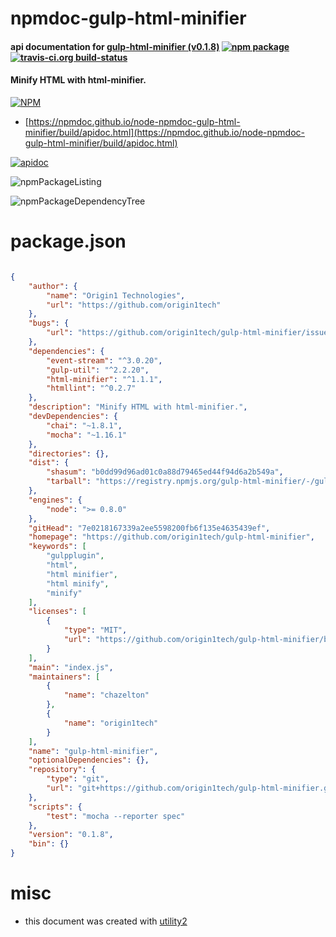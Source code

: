 # npmdoc-gulp-html-minifier

#### api documentation for  [gulp-html-minifier (v0.1.8)](https://github.com/origin1tech/gulp-html-minifier)  [![npm package](https://img.shields.io/npm/v/npmdoc-gulp-html-minifier.svg?style=flat-square)](https://www.npmjs.org/package/npmdoc-gulp-html-minifier) [![travis-ci.org build-status](https://api.travis-ci.org/npmdoc/node-npmdoc-gulp-html-minifier.svg)](https://travis-ci.org/npmdoc/node-npmdoc-gulp-html-minifier)

#### Minify HTML with html-minifier.

[![NPM](https://nodei.co/npm/gulp-html-minifier.png?downloads=true&downloadRank=true&stars=true)](https://www.npmjs.com/package/gulp-html-minifier)

- [https://npmdoc.github.io/node-npmdoc-gulp-html-minifier/build/apidoc.html](https://npmdoc.github.io/node-npmdoc-gulp-html-minifier/build/apidoc.html)

[![apidoc](https://npmdoc.github.io/node-npmdoc-gulp-html-minifier/build/screenCapture.buildCi.browser.%252Ftmp%252Fbuild%252Fapidoc.html.png)](https://npmdoc.github.io/node-npmdoc-gulp-html-minifier/build/apidoc.html)

![npmPackageListing](https://npmdoc.github.io/node-npmdoc-gulp-html-minifier/build/screenCapture.npmPackageListing.svg)

![npmPackageDependencyTree](https://npmdoc.github.io/node-npmdoc-gulp-html-minifier/build/screenCapture.npmPackageDependencyTree.svg)



# package.json

```json

{
    "author": {
        "name": "Origin1 Technologies",
        "url": "https://github.com/origin1tech"
    },
    "bugs": {
        "url": "https://github.com/origin1tech/gulp-html-minifier/issues"
    },
    "dependencies": {
        "event-stream": "^3.0.20",
        "gulp-util": "^2.2.20",
        "html-minifier": "^1.1.1",
        "htmllint": "^0.2.7"
    },
    "description": "Minify HTML with html-minifier.",
    "devDependencies": {
        "chai": "~1.8.1",
        "mocha": "~1.16.1"
    },
    "directories": {},
    "dist": {
        "shasum": "b0dd99d96ad01c0a88d79465ed44f94d6a2b549a",
        "tarball": "https://registry.npmjs.org/gulp-html-minifier/-/gulp-html-minifier-0.1.8.tgz"
    },
    "engines": {
        "node": ">= 0.8.0"
    },
    "gitHead": "7e0218167339a2ee5598200fb6f135e4635439ef",
    "homepage": "https://github.com/origin1tech/gulp-html-minifier",
    "keywords": [
        "gulpplugin",
        "html",
        "html minifier",
        "html minify",
        "minify"
    ],
    "licenses": [
        {
            "type": "MIT",
            "url": "https://github.com/origin1tech/gulp-html-minifier/blob/master/LICENSE.md"
        }
    ],
    "main": "index.js",
    "maintainers": [
        {
            "name": "chazelton"
        },
        {
            "name": "origin1tech"
        }
    ],
    "name": "gulp-html-minifier",
    "optionalDependencies": {},
    "repository": {
        "type": "git",
        "url": "git+https://github.com/origin1tech/gulp-html-minifier.git"
    },
    "scripts": {
        "test": "mocha --reporter spec"
    },
    "version": "0.1.8",
    "bin": {}
}
```



# misc
- this document was created with [utility2](https://github.com/kaizhu256/node-utility2)
